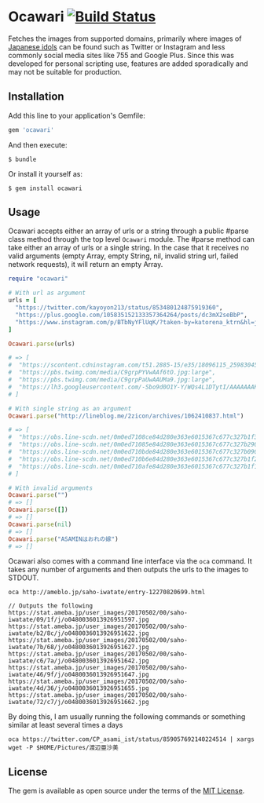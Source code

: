 # Ocawari [![Build Status](https://travis-ci.org/NewSchoolKaidan/ocawari.svg?branch=master)](https://travis-ci.org/NewSchoolKaidan/ocawari)

Fetches the images from supported domains, primarily where images of [Japanese idols](http://newschoolkaidan.com/daes-idol-101/) can be found such as Twitter or Instagram and less commonly social media sites like 755 and Google Plus. Since this was developed for personal scripting use, features are added sporadically and may not be suitable for production.


## Installation

Add this line to your application's Gemfile:

```ruby
gem 'ocawari'
```

And then execute:

    $ bundle

Or install it yourself as:

    $ gem install ocawari

## Usage

Ocawari accepts either an array of urls or a string through a public #parse class method through the top level `Ocawari` module. The #parse method can take either an array of urls or a single string. In the case that it receives no valid arguments (empty Array, empty String, nil, invalid string url, failed network requests), it will return an empty Array.


```ruby
require "ocawari"

# With url as argument
urls = [
  "https://twitter.com/kayoyon213/status/853480124875919360",
  "https://plus.google.com/105835152133357364264/posts/dc3mX2seBbP",
  "https://www.instagram.com/p/BTbNyYFlUqK/?taken-by=katorena_ktrn&hl=ja",
]

Ocawari.parse(urls)

# => [
#  "https://scontent.cdninstagram.com/t51.2885-15/e35/18096115_259830451156318_7337145356775325696_n.jpg",
#  "https://pbs.twimg.com/media/C9grpPYVwAAf6tO.jpg:large",
#  "https://pbs.twimg.com/media/C9grpPaUwAAUMa9.jpg:large",
#  "https://lh3.googleusercontent.com/-Sbo9d0O1Y-Y/WQs4L1DTytI/AAAAAAAKPJ8/1lt7eO9qQVkJkmki95CPkN3kp9RSFiutwCHM/s0/04%2B-%2B1"
# ]

# With single string as an argument
Ocawari.parse("http://lineblog.me/2zicon/archives/1062410837.html")

# => [
#  "https://obs.line-scdn.net/0m0ed7108ce84d280e363e6015367c677c327b1f3c64312d1d11035f5d2a5a4055307735714a765e0f7c27533345581e3e66635a25731668003539326f64777b1424646b252c152f55622e6f734c603c3d223f",
#  "https://obs.line-scdn.net/0m0ed71085e84d280e363e6015367c677c327b290b5e304a126424787e4b287a4501485775724368697a7a37685a622f2047675a25731668003539316665777b1424616f732c152f55632e6f734c603c3d2360",
#  "https://obs.line-scdn.net/0m0ed710bde84d280e363e6015367c677c327b090f7c2b2e1d713c6f654f73407317604b4549523a794358704e525a213565515a2573166800353931676b777b14246b69747f167e08332e6f734c603c3d2469",
#  "https://obs.line-scdn.net/0m0ed710b6e84d280e363e6015367c677c327b1f2f74026c0b742767502e6f6f38206870357e4a6d0e6c673f525a483a3932645a2573166800353931646b777b1424656f787a152f55602e6f734c603c3d2438",
#  "https://obs.line-scdn.net/0m0ed710afe84d280e363e6015367c677c327b1f10584b7b3e6f216b44216f68542c5351324350485d7d584873467d213a62545a25731668003539316568777b1424356b257d152f55612e6f734c603c3d256a"
# ]

# With invalid arguments
Ocawari.parse("")
# => []
Ocawari.parse([])
# => []
Ocawari.parse(nil)
# => []
Ocawari.parse("ASAMINはおれの嫁")
# => []
```

Ocawari also comes with a command line interface via the `oca` command. It takes any number of arguments and then outputs the urls to the images to STDOUT. 

```
oca http://ameblo.jp/saho-iwatate/entry-12270820699.html

// Outputs the following
https://stat.ameba.jp/user_images/20170502/00/saho-iwatate/09/1f/j/o0480036013926951597.jpg
https://stat.ameba.jp/user_images/20170502/00/saho-iwatate/b2/8c/j/o0480036013926951622.jpg
https://stat.ameba.jp/user_images/20170502/00/saho-iwatate/7b/68/j/o0480036013926951627.jpg
https://stat.ameba.jp/user_images/20170502/00/saho-iwatate/c6/7a/j/o0480036013926951642.jpg
https://stat.ameba.jp/user_images/20170502/00/saho-iwatate/46/9f/j/o0480036013926951647.jpg
https://stat.ameba.jp/user_images/20170502/00/saho-iwatate/4d/36/j/o0480036013926951655.jpg
https://stat.ameba.jp/user_images/20170502/00/saho-iwatate/72/c7/j/o0480036013926951662.jpg
```

By doing this, I am usually running the following commands or something similar at least several times a days

```
oca https://twitter.com/CP_asami_ist/status/859057692140224514 | xargs wget -P $HOME/Pictures/渡辺亜沙美
```


## License

The gem is available as open source under the terms of the [MIT License](http://opensource.org/licenses/MIT).
